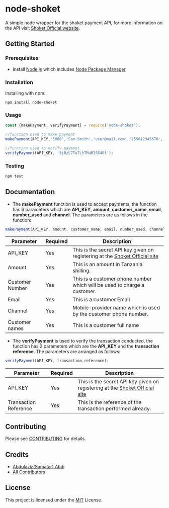 # node-shoket

A simple node wrapper for the shoket payment API, for more information on the API visit [Shoket Official website](https://developers.shoket.co/).

## Getting Started

### Prerequisites

- Install [Node.js](https://nodejs.org/) which includes [Node Package Manager](https://www.npmjs.com/get-npm)


### Installation
Installing with npm:

```shell
npm install node-shoket
```

### Usage
```js
const {makePayment, verifyPayment} = require('node-shoket');

//function used to make payment
makePayment(API_KEY,'5000','Sam Smith','user@mail.com','255612345678','Halotel');

//function used to verify payment
verifyPayment(API_KEY, '3j8zL7Tu7LhTMuR1S540f');

```

### Testing
```js
npm test
```

## Documentation
- The **makePayment** function is used to accept payments, the function has 6 parameters which are **API_KEY**, **amount**, **customer_name**, **email**, **number_used** and **channel**. 
The parameters are as follows in the function:
```js
makePayment(API_KEY, amount, customer_name, email, number_used, channel);
```
| Parameter       | Required | Description                                                                                                 |
|-----------------|----------|-------------------------------------------------------------------------------------------------------------|
| API_KEY         | Yes      | This is the secret API key given on registering at the [Shoket Official site](https://dashboard.shoket.co/) |
| Amount          | Yes      | This is an amount in Tanzania shilling.                                                                     |
| Customer Number | Yes      | This is a customer phone number which will be used to charge a customer.                                    |
| Email           | Yes      | This is a customer Email                                                                                    |
| Channel         | Yes      | Mobile-provider name which is used by the customer phone number.                                            |
| Customer names  | Yes      | This is a customer full name                                                                                |

- The **verifyPayment** is used to verify the transaction conducted, the function has 2 parameters which are the **API_KEY** and the **transaction reference**. The parameters are arranged as follows:

```js
verifyPayment(API_KEY, transaction_reference);
```
| Parameter             | Required | Description                                                                                                 |
|-----------------------|----------|-------------------------------------------------------------------------------------------------------------|
| API_KEY               | Yes      | This is the secret API key given on registering at the [Shoket Official site](https://dashboard.shoket.co/) |
| Transaction Reference | Yes      | This is the reference of the transaction performed already.                                                 |

## Contributing

Please see [CONTRIBUTING](CODE_OF_CONDUCT.md) for details.


## Credits

-   [Abdulaziz(Samatar) Abdi](https://github.com/azeez1776)
-   [All Contributors](../../contributors)


## License

This project is licensed under the [MIT](LICENSE.md) License.
